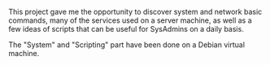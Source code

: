 This project gave me the opportunity to discover system and network basic commands, many of the services used on a 
server machine, as well as a few ideas of scripts that can be useful for SysAdmins on a daily basis.

The "System" and "Scripting" part have been done on a Debian virtual machine. 

